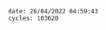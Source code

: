 

                date: 26/04/2022 04:59:43
                cycles: 103620

                         